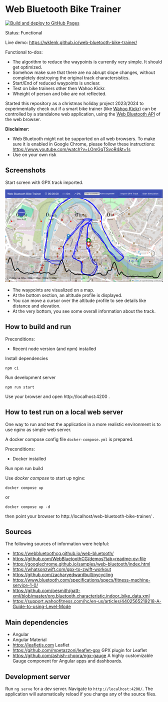 # Web Bluetooth Bike Trainer

[![Build and deploy to GitHub Pages](https://github.com/wklenk/web-bluetooth-bike-trainer/actions/workflows/deploy-to-gh-pages.yml/badge.svg)](https://github.com/wklenk/web-bluetooth-bike-trainer/actions/workflows/deploy-to-gh-pages.yml)

Status: Functional

Live demo: https://wklenk.github.io/web-bluetooth-bike-trainer/

Functional to-dos:
* The algorithm to reduce the waypoints is currently very simple. It should get optimized.
* Somehow make sure that there are no abrupt slope changes, without completely destroying the original track charactersistics.
* Start/End of reduced waypoints is unclear.
* Test on bike trainers other then Wahoo Kickr.
* Wheight of person and bike are not reflected.


Started this repository as a christmas holiday project 2023/2024 to experimentally check out if a smart bike trainer (like [Wahoo Kickr](https://www.wahoofitness.com/devices/indoor-cycling/bike-trainers/kickr-buy)) can be controlled by a standalone web application, using the [Web Bluetooth API](https://developer.mozilla.org/en-US/docs/Web/API/Web_Bluetooth_API) of the web browser.

**Disclaimer:** 
* Web Bluetooth might not be supported on all web browsers. To make sure it is enabled in Google Chrome, please follow these instructions: https://www.youtube.com/watch?v=LOmGqTSvoR4&t=1s
* Use on your own risk

## Screenshots

Start screen with GPX track imported.

![Start screen with GPX track imported](media/2024-12-26_14h20_22.png)

* The waypoints are visualized on a map.
* At the bottom section, an altitude profile is displayed.
* You can move a cursor over the altitude profile to see details like distance and elevation.
* At the very bottom, you see some overall information about the track.

## How to build and run

Preconditions:
* Recent node version (and npm) installed


Install dependencies

    npm ci

Run development server

    npm run start

Use your browser and open http://localhost:4200 .   

## How to test run on a local web server

One way to run and test the application in a more realistic environment is to use *nginx* as simple web server.

A docker compose config file `docker-compose.yml` is prepared.

Preconditions:

* Docker installed

Run
    npm run build

Use *docker compose* to start up nginx:

    docker compose up

or

    docker compose up -d

then point your browser to http://localhost/web-bluetooth-bike-trainer/ .
    

## Sources
The following sources of information were helpful:

* https://webbluetoothcg.github.io/web-bluetooth/
* https://github.com/WebBluetoothCG/demos?tab=readme-ov-file
* https://googlechrome.github.io/samples/web-bluetooth/index.html
* https://whatsonzwift.com/gpx-to-zwift-workout
* https://github.com/zacharyedwardbull/pycycling
* https://www.bluetooth.com/specifications/specs/fitness-machine-service-1-0/
* https://github.com/oesmith/gatt-xml/blob/master/org.bluetooth.characteristic.indoor_bike_data.xml
* https://support.wahoofitness.com/hc/en-us/articles/4402565219218-A-Guide-to-using-Level-Mode

## Main dependencies

* Angular
* Angular Material
* https://leafletjs.com Leaflet
* https://github.com/mpetazzoni/leaflet-gpx GPX plugin for Leaflet
* https://github.com/ashish-chopra/ngx-gauge A highly customizable Gauge component for Angular apps and dashboards. 

## Development server

Run `ng serve` for a dev server. Navigate to `http://localhost:4200/`. The application will automatically reload if you change any of the source files.

